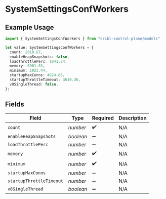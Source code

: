 # SystemSettingsConfWorkers

## Example Usage

```typescript
import { SystemSettingsConfWorkers } from "cribl-control-plane/models";

let value: SystemSettingsConfWorkers = {
  count: 2010.87,
  enableHeapSnapshots: false,
  loadThrottlePerc: 1041.24,
  memory: 6901.83,
  minimum: 1022.44,
  startupMaxConns: 4924.86,
  startupThrottleTimeout: 3610.36,
  v8SingleThread: false,
};
```

## Fields

| Field                    | Type                     | Required                 | Description              |
| ------------------------ | ------------------------ | ------------------------ | ------------------------ |
| `count`                  | *number*                 | :heavy_check_mark:       | N/A                      |
| `enableHeapSnapshots`    | *boolean*                | :heavy_minus_sign:       | N/A                      |
| `loadThrottlePerc`       | *number*                 | :heavy_minus_sign:       | N/A                      |
| `memory`                 | *number*                 | :heavy_check_mark:       | N/A                      |
| `minimum`                | *number*                 | :heavy_check_mark:       | N/A                      |
| `startupMaxConns`        | *number*                 | :heavy_minus_sign:       | N/A                      |
| `startupThrottleTimeout` | *number*                 | :heavy_minus_sign:       | N/A                      |
| `v8SingleThread`         | *boolean*                | :heavy_minus_sign:       | N/A                      |